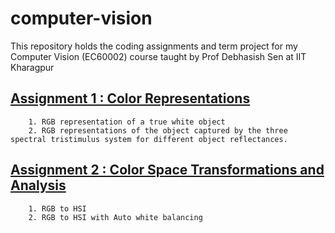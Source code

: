 # computer-vision
This repository holds the coding assignments and term project for my Computer Vision (EC60002) course taught by Prof Debhasish Sen at IIT Kharagpur

## [Assignment 1 : Color Representations](CA1)
        1. RGB representation of a true white object
        2. RGB representations of the object captured by the three spectral tristimulus system for different object reflectances.

## [Assignment 2 : Color Space Transformations and Analysis](CA2)
        1. RGB to HSI
        2. RGB to HSI with Auto white balancing
